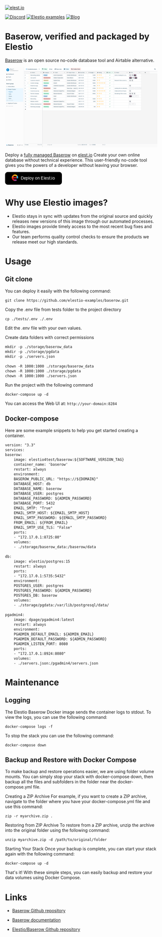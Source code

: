 <a href="https://elest.io">
  <img src="https://elest.io/images/elestio.svg" alt="elest.io" width="150" height="75">
</a>

[![Discord](https://img.shields.io/static/v1.svg?logo=discord&color=f78A38&labelColor=083468&logoColor=ffffff&style=for-the-badge&label=Discord&message=community)](https://discord.gg/4T4JGaMYrD "Get instant assistance and engage in live discussions with both the community and team through our chat feature.")
[![Elestio examples](https://img.shields.io/static/v1.svg?logo=github&color=f78A38&labelColor=083468&logoColor=ffffff&style=for-the-badge&label=github&message=open%20source)](https://github.com/elestio-examples "Access the source code for all our repositories by viewing them.")
[![Blog](https://img.shields.io/static/v1.svg?color=f78A38&labelColor=083468&logoColor=ffffff&style=for-the-badge&label=elest.io&message=Blog)](https://blog.elest.io "Latest news about elestio, open source software, and DevOps techniques.")

# Baserow, verified and packaged by Elestio

[Baserow](https://github.com/bram2w/baserow) is an open source no-code database tool and Airtable alternative.

<img src="https://github.com/elestio-examples/baserow/raw/main/baserow.png" alt="activepieces" width="800">

Deploy a <a target="_blank" href="https://elest.io/open-source/activepieces">fully managed Baserow</a> on <a target="_blank" href="https://elest.io/">elest.io</a> Create your own online database without technical experience. This user-friendly no-code tool gives you the powers of a developer without leaving your browser.

[![deploy](https://github.com/elestio-examples/baserow/raw/main/deploy-on-elestio.png)](https://dash.elest.io/deploy?source=cicd&social=dockerCompose&url=https://github.com/elestio-examples/baserow)

# Why use Elestio images?

- Elestio stays in sync with updates from the original source and quickly releases new versions of this image through our automated processes.
- Elestio images provide timely access to the most recent bug fixes and features.
- Our team performs quality control checks to ensure the products we release meet our high standards.

# Usage

## Git clone

You can deploy it easily with the following command:

    git clone https://github.com/elestio-examples/baserow.git

Copy the .env file from tests folder to the project directory

    cp ./tests/.env ./.env

Edit the .env file with your own values.

Create data folders with correct permissions

    mkdir -p ./storage/baserow_data
    mkdir -p ./storage/pgdata
    mkdir -p ./servers.json

    chown -R 1000:1000 ./storage/baserow_data
    chown -R 1000:1000 ./storage/pgdata
    chown -R 1000:1000 ./servers.json


Run the project with the following command

    docker-compose up -d

You can access the Web UI at: `http://your-domain:8284`

## Docker-compose

Here are some example snippets to help you get started creating a container.

    version: "3.3"
    services:
    baserow:
        image: elestio4test/baserow:${SOFTWARE_VERSION_TAG}
        container_name: 'baserow'
        restart: always
        environment:
        BASEROW_PUBLIC_URL: "https://${DOMAIN}"
        DATABASE_HOST: db
        DATABASE_NAME: baserow
        DATABASE_USER: postgres
        DATABASE_PASSWORD: ${ADMIN_PASSWORD}
        DATABASE_PORT: 5432
        EMAIL_SMTP: "True"
        EMAIL_SMTP_HOST: ${EMAIL_SMTP_HOST}
        EMAIL_SMTP_PASSWORD: ${EMAIL_SMTP_PASSWORD}
        FROM_EMAIL: ${FROM_EMAIL}
        EMAIL_SMTP_USE_TLS: "False"
        ports:
        - "172.17.0.1:8725:80"
        volumes:
        - ./storage/baserow_data:/baserow/data

    db:
        image: elestio/postgres:15
        restart: always
        ports:
        - "172.17.0.1:5735:5432"
        environment:
        POSTGRES_USER: postgres
        POSTGRES_PASSWORD: ${ADMIN_PASSWORD}
        POSTGRES_DB: baserow
        volumes:
        - ./storage/pgdata:/var/lib/postgresql/data/

    pgadmin4:
        image: dpage/pgadmin4:latest
        restart: always
        environment:
        PGADMIN_DEFAULT_EMAIL: ${ADMIN_EMAIL}
        PGADMIN_DEFAULT_PASSWORD: ${ADMIN_PASSWORD}
        PGADMIN_LISTEN_PORT: 8080
        ports:
        - "172.17.0.1:8924:8080"
        volumes:
        - ./servers.json:/pgadmin4/servers.json

# Maintenance

## Logging

The Elestio Baserow Docker image sends the container logs to stdout. To view the logs, you can use the following command:

    docker-compose logs -f

To stop the stack you can use the following command:

    docker-compose down

## Backup and Restore with Docker Compose

To make backup and restore operations easier, we are using folder volume mounts. You can simply stop your stack with docker-compose down, then backup all the files and subfolders in the folder near the docker-compose.yml file.

Creating a ZIP Archive
For example, if you want to create a ZIP archive, navigate to the folder where you have your docker-compose.yml file and use this command:

    zip -r myarchive.zip .

Restoring from ZIP Archive
To restore from a ZIP archive, unzip the archive into the original folder using the following command:

    unzip myarchive.zip -d /path/to/original/folder

Starting Your Stack
Once your backup is complete, you can start your stack again with the following command:

    docker-compose up -d

That's it! With these simple steps, you can easily backup and restore your data volumes using Docker Compose.

# Links

- <a target="_blank" href="https://github.com/bram2w/baserow">Baserow Github repository</a>

- <a target="_blank" href="https://baserow.io/docs/index">Baserow documentation</a>

- <a target="_blank" href="https://github.com/elestio-examples/baserow">Elestio/Baserow Github repository</a>

